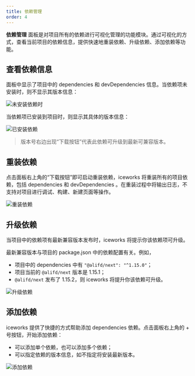```yaml
---
title: 依赖管理
order: 4
---
```


**依赖管理** 面板是对项目所有的依赖进行可视化管理的功能模块。通过可视化的方式，查看当前项目的依赖信息，提供快速地重装依赖、升级依赖、添加依赖等功能。

## 查看依赖信息

面板中显示了项目中的 dependencies 和 devDependencies 信息。当依赖项未安装时，则不显示其版本信息：

![未安装依赖时](https://img.alicdn.com/tfs/TB1tX2XbuH2gK0jSZJnXXaT1FXa-2112-632.png)

当依赖项已安装到项目时，则显示其具体的版本信息：

![已安装依赖](https://img.alicdn.com/tfs/TB11JG.brr1gK0jSZR0XXbP8XXa-2114-628.png)

> 版本号右边出现“下载按钮”代表此依赖可升级到最新可兼容版本。

## 重装依赖

点击面板右上角的“下载按钮”即可启动重装依赖，iceworks 将重装所有的项目依赖，包括 dependencies 和 devDependencies 。在重装过程中将输出日志，不支持对项目进行调试、构建、新建页面等操作。

![重装依赖](https://img.alicdn.com/tfs/TB1AZO2aXT7gK0jSZFpXXaTkpXa-1425-745.gif)

## 升级依赖

当项目中的依赖项有最新兼容版本发布时，iceworks 将提示你该依赖项可升级。

最新兼容版本与项目的 package.json 中的依赖配置有关。例如，

- 项目中的 dependencies 中有 `"@alifd/next": "^1.15.0"`；
- 项目当前的 `@alifd/next` 版本是 1.15.1；
- `@alifd/next` 发布了 1.15.2，则 iceworks 将提升你该依赖可升级。

![升级依赖](https://img.alicdn.com/tfs/TB1zI53aXT7gK0jSZFpXXaTkpXa-1425-745.gif)

## 添加依赖

iceworks 提供了快捷的方式帮助添加 dependencies 依赖。点击面板右上角的 + 号按钮，开始添加依赖：

- 可以添加单个依赖，也可以添加多个依赖；
- 可以指定依赖的版本信息，如不指定将安装最新版本。

![添加依赖](https://img.alicdn.com/tfs/TB1qMW7aoD1gK0jSZFGXXbd3FXa-1425-745.gif)
